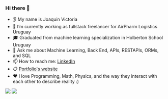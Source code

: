 
### Hi there 👋
* 👂 My name is Joaquin Victoria
* 🔭 I’m currently working as fullstack freelancer for AirPharm Logistics Uruguay
* 🎓 Graduated from machine learning specialization in Holberton School Uruguay
* 💬 Ask me about Machine Learning, Back End, APIs, RESTAPIs, ORMs, and SQL
* 📫 How to reach me: <a href="https://www.linkedin.com/in/joaquin-victoria-delgado-31a53a222/">LinkedIn</a>
* 📋 <a href="https://joaquin2000zz.github.io/Joaquin2000zz/about/me.html">Portfolio's website</a>
* ❤️ I love Programming, Math, Physics, and the way they interact with each other to describe reality :)
<img src="https://github-readme-stats.vercel.app/api/top-langs?username=Joaquin2000zz&count_private=true"/>
<img src="https://github-readme-stats.vercel.app/api?username=Joaquin2000zz&count_private=true"/>

